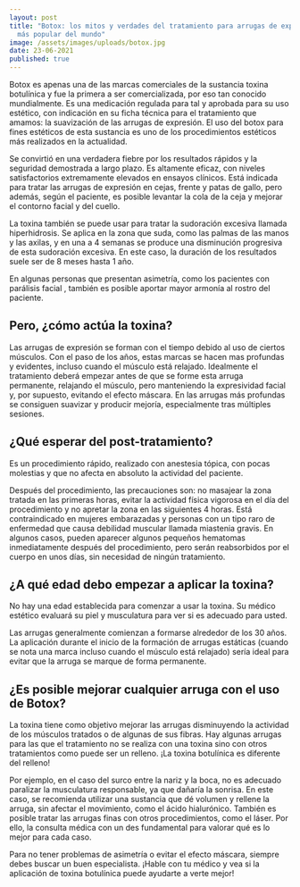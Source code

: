 ```yaml
---
layout: post
title: "Botox: los mitos y verdades del tratamiento para arrugas de expresión
  más popular del mundo"
image: /assets/images/uploads/botox.jpg
date: 23-06-2021
published: true
---
```

Botox es apenas una de las marcas comerciales de la sustancia toxina botulínica y fue la primera a ser comercializada, por eso tan conocido mundialmente. Es una medicación regulada para tal y aprobada para su uso estético, con indicación en su ficha técnica para el tratamiento que amamos: la suavización de las arrugas de expresión. El uso del botox para fines estéticos de esta sustancia es uno de los procedimientos estéticos más realizados en la actualidad.

Se convirtió en una verdadera fiebre por los resultados rápidos y la seguridad demostrada a largo plazo. Es altamente eficaz, con niveles satisfactorios extremamente elevados en ensayos clínicos. Está indicada para tratar las arrugas de expresión en cejas, frente y patas de gallo, pero además, según el paciente, es posible levantar la cola de la ceja y mejorar el contorno facial y del cuello. 

La toxina también se puede usar para tratar la sudoración excesiva llamada hiperhidrosis. Se aplica en la zona que suda, como las palmas de las manos y las axilas, y en una a 4 semanas se produce una disminución progresiva de esta sudoración excesiva. En este caso, la duración de los resultados suele ser de  8 meses hasta 1 año.

En algunas personas que presentan asimetría, como los pacientes con parálisis facial , también es posible aportar mayor armonía al rostro del paciente.

## Pero, ¿cómo actúa la toxina?

Las arrugas de expresión se forman con el tiempo debido al uso de ciertos músculos. Con el paso de los años, estas marcas se hacen mas profundas y evidentes, incluso cuando el músculo está relajado. Idealmente  el tratamiento deberá empezar antes de que se forme esta arruga permanente, relajando el músculo, pero manteniendo la expresividad facial y, por supuesto, evitando el efecto máscara.   En las arrugas más profundas se consiguen suavizar y producir mejoría, especialmente tras múltiples sesiones.

## ¿Qué esperar del post-tratamiento?

Es un procedimiento rápido, realizado con anestesia tópica, con pocas molestias y que no afecta en absoluto la actividad del paciente.

Después del procedimiento, las precauciones son: no masajear la zona tratada en las primeras horas, evitar la actividad física vigorosa en el día del procedimiento y no apretar la zona en las siguientes 4 horas. Está contraindicado en mujeres embarazadas y personas con un tipo raro de enfermedad que causa debilidad muscular llamada miastenia gravis. En algunos casos, pueden aparecer algunos pequeños hematomas inmediatamente después del procedimiento, pero serán reabsorbidos por el cuerpo en unos días, sin necesidad de ningún tratamiento.

## ¿A qué edad debo empezar a aplicar la toxina?

No hay una edad establecida para comenzar a usar la toxina. Su médico estético evaluará su piel y musculatura para ver si es adecuado para usted.

Las arrugas generalmente comienzan a formarse alrededor de los 30 años. La aplicación durante el inicio de la formación de arrugas estáticas (cuando se nota una marca incluso cuando el músculo está relajado) sería ideal para evitar que la arruga se marque de forma permanente.

## ¿Es posible mejorar cualquier arruga con el uso de Botox?

La toxina tiene como objetivo mejorar las arrugas disminuyendo la actividad de los músculos tratados o de algunas de sus fibras. Hay algunas arrugas para las que el tratamiento no se realiza con una toxina sino con otros tratamientos como puede ser  un relleno. ¡La toxina botulínica es diferente del relleno!

Por ejemplo, en el caso del surco entre la nariz y la boca, no es adecuado  paralizar la musculatura responsable, ya que dañaría la sonrisa. En este caso, se recomienda utilizar una sustancia que dé volumen y rellene la arruga, sin afectar el movimiento, como el ácido hialurónico. También es posible tratar las arrugas finas con otros procedimientos, como el láser. Por ello, la consulta médica con un des fundamental para valorar qué es lo mejor para cada caso.

Para no tener problemas de asimetría o evitar el efecto máscara, siempre debes buscar un buen especialista. ¡Hable con tu médico y vea si la aplicación de toxina botulínica puede ayudarte a verte mejor!
